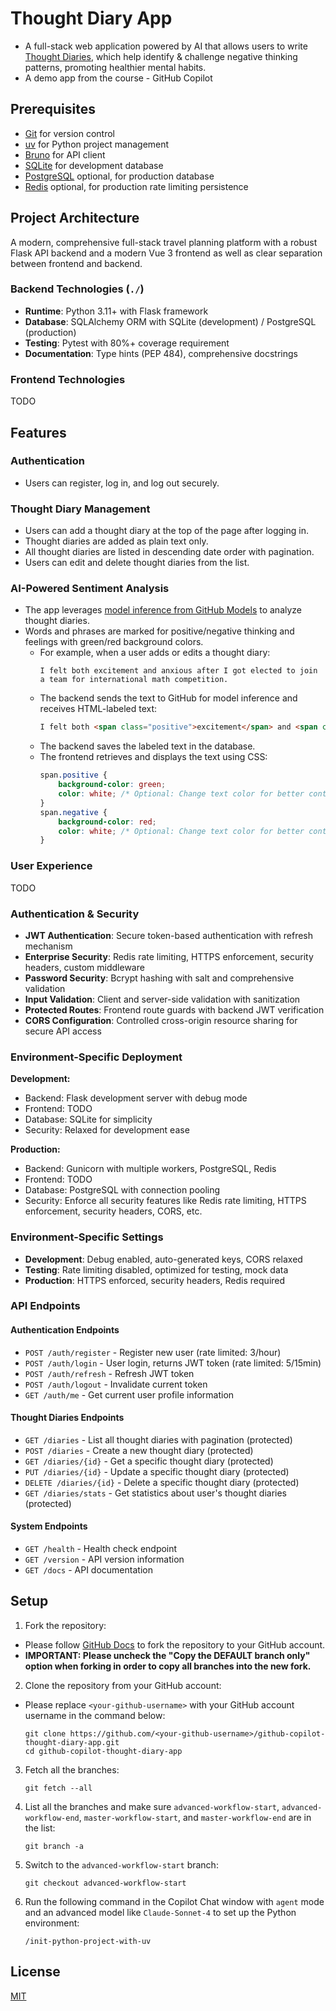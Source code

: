 # Thought Diary App
- A full-stack web application powered by AI that allows users to write [Thought Diaries](https://positivepsychology.com/thought-diary/), which help identify & challenge negative thinking patterns, promoting healthier mental habits.
- A demo app from the course - GitHub Copilot

## Prerequisites
- [Git](https://git-scm.com/downloads) for version control
- [uv](https://docs.astral.sh/uv/getting-started/installation/) for Python project management
- [Bruno](https://github.com/usebruno/bruno) for API client
- [SQLite](https://sqlite.org/) for development database
- [PostgreSQL](https://www.postgresql.org/) optional, for production database
- [Redis](https://redis.io/) optional, for production rate limiting persistence

## Project Architecture
A modern, comprehensive full-stack travel planning platform with a robust Flask API backend and a modern Vue 3 frontend as well as clear separation between frontend and backend.

### Backend Technologies (`./`)
- **Runtime**: Python 3.11+ with Flask framework
- **Database**: SQLAlchemy ORM with SQLite (development) / PostgreSQL (production)
- **Testing**: Pytest with 80%+ coverage requirement
- **Documentation**: Type hints (PEP 484), comprehensive docstrings

### Frontend Technologies
TODO

## Features

### Authentication
- Users can register, log in, and log out securely.

### Thought Diary Management
- Users can add a thought diary at the top of the page after logging in.
- Thought diaries are added as plain text only.
- All thought diaries are listed in descending date order with pagination.
- Users can edit and delete thought diaries from the list.

### AI-Powered Sentiment Analysis
- The app leverages [model inference from GitHub Models](https://docs.github.com/en/rest/models/inference?apiVersion=2022-11-28) to analyze thought diaries.
- Words and phrases are marked for positive/negative thinking and feelings with green/red background colors.
    - For example, when a user adds or edits a thought diary:
        ```text
        I felt both excitement and anxious after I got elected to join a team for international math competition.
        ```
    - The backend sends the text to GitHub for model inference and receives HTML-labeled text:
        ```html
        I felt both <span class="positive">excitement</span> and <span class="negative">anxious</span> after I got elected to join a team for international math competition.
        ```
    - The backend saves the labeled text in the database.
    - The frontend retrieves and displays the text using CSS:
        ```css
        span.positive {
            background-color: green;
            color: white; /* Optional: Change text color for better contrast */
        }
        span.negative {
            background-color: red;
            color: white; /* Optional: Change text color for better contrast */
        }
        ```

### User Experience
TODO

### Authentication & Security
- **JWT Authentication**: Secure token-based authentication with refresh mechanism
- **Enterprise Security**: Redis rate limiting, HTTPS enforcement, security headers, custom middleware
- **Password Security**: Bcrypt hashing with salt and comprehensive validation
- **Input Validation**: Client and server-side validation with sanitization
- **Protected Routes**: Frontend route guards with backend JWT verification
- **CORS Configuration**: Controlled cross-origin resource sharing for secure API access

### Environment-Specific Deployment

**Development:**
- Backend: Flask development server with debug mode
- Frontend: TODO
- Database: SQLite for simplicity
- Security: Relaxed for development ease

**Production:**
- Backend: Gunicorn with multiple workers, PostgreSQL, Redis
- Frontend: TODO
- Database: PostgreSQL with connection pooling
- Security: Enforce all security features like Redis rate limiting, HTTPS enforcement, security headers, CORS, etc.

### Environment-Specific Settings

- **Development**: Debug enabled, auto-generated keys, CORS relaxed
- **Testing**: Rate limiting disabled, optimized for testing, mock data
- **Production**: HTTPS enforced, security headers, Redis required

### API Endpoints

#### Authentication Endpoints
- `POST /auth/register` - Register new user (rate limited: 3/hour)
- `POST /auth/login` - User login, returns JWT token (rate limited: 5/15min)
- `POST /auth/refresh` - Refresh JWT token
- `POST /auth/logout` - Invalidate current token
- `GET /auth/me` - Get current user profile information

#### Thought Diaries Endpoints
- `GET /diaries` - List all thought diaries with pagination (protected)
- `POST /diaries` - Create a new thought diary (protected)
- `GET /diaries/{id}` - Get a specific thought diary (protected)
- `PUT /diaries/{id}` - Update a specific thought diary (protected)
- `DELETE /diaries/{id}` - Delete a specific thought diary (protected)
- `GET /diaries/stats` - Get statistics about user's thought diaries (protected)

#### System Endpoints
- `GET /health` - Health check endpoint
- `GET /version` - API version information
- `GET /docs` - API documentation

## Setup
1. Fork the repository: 
- Please follow [GitHub Docs](https://docs.github.com/en/pull-requests/collaborating-with-pull-requests/working-with-forks/fork-a-repo) to fork the repository to your GitHub account.
- **IMPORTANT: Please uncheck the "Copy the DEFAULT branch only" option when forking in order to copy all branches into the new fork.**
2. Clone the repository from your GitHub account:
- Please replace `<your-github-username>` with your GitHub account username in the command below:
    ```
    git clone https://github.com/<your-github-username>/github-copilot-thought-diary-app.git
    cd github-copilot-thought-diary-app
    ```

3. Fetch all the branches:
    ```
    git fetch --all
    ```

4. List all the branches and make sure `advanced-workflow-start`, `advanced-workflow-end`, `master-workflow-start`, and `master-workflow-end` are in the list:
    ```
    git branch -a
    ```

5. Switch to the `advanced-workflow-start` branch:
    ```
    git checkout advanced-workflow-start
    ```

6. Run the following command in the Copilot Chat window with `agent` mode and an advanced model like `Claude-Sonnet-4` to set up the Python environment:
    ```
    /init-python-project-with-uv
    ```

## License

[MIT](LICENSE)
